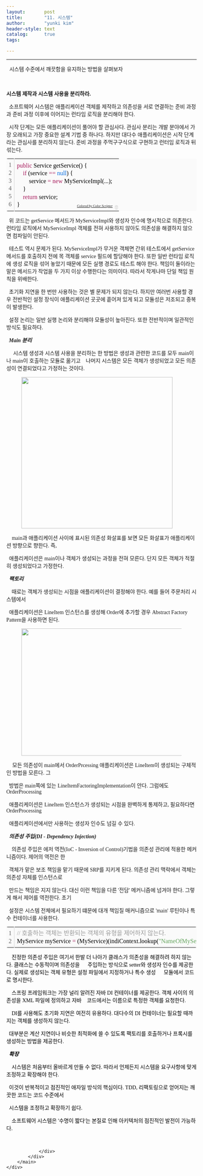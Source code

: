 ```yaml
---
layout:       post
title:        "11. 시스템"
author:       "yunki kim"
header-style: text
catalog:      true
tags: 

---
```


<head></head>
<body id="tt-body-page" class="">
<div id="wrap" class="wrap-right">
    <div id="container">
        <main class="main ">
            <div class="area-main">
                <div class="area-view">
                    <div class="article-header"></div>
                    <hr>
                    <div class="article-view">
                        <div class="contents_style">
                            <p style="text-align: left;" data-ke-size="size16">&nbsp; <span style="font-family: 'Noto Serif KR';">시스템 수준에서 깨끗함을 유지하는 방법을 살펴보자</span></p>
<p style="text-align: left;" data-ke-size="size16">&nbsp;</p>
<p style="text-align: left;" data-ke-size="size16"><span style="font-family: 'Noto Serif KR';"><b>시스템 제작과 시스템 사용을 분리하라.</b></span></p>
<p style="text-align: left;" data-ke-size="size16"><span style="font-family: 'Noto Serif KR';">&nbsp; 소프트웨어 시스템은 애플리케이션 객체를 제작하고 의존성을 서로 연결하는 준비 과정과 준비 과정 이후에 이어지는 런타임 로직을 분리해야 한다.</span></p>
<p style="text-align: left;" data-ke-size="size16"><span style="font-family: 'Noto Serif KR';">&nbsp; 시작 단계는 모든 애플리케이션이 풀어야 할 관심사다. 관심사 분리는 개발 분야에서 가장 오래되고 가장 중요한 설계 기법 중 하나다. 하지만 대다수 애플리케이션은 시작 단계라는 관심사를 분리하지 않는다. 준비 과정을 주먹구구식으로 구현하고 런터임 로직과 뒤섞는다.</span></p>
<div class="colorscripter-code" style="color: #010101; font-family: Consolas, 'Liberation Mono', Menlo, Courier, monospace !important; position: relative !important; overflow: auto;">
<table class="colorscripter-code-table" style="margin: 0; padding: 0; border: none; background-color: #fafafa; border-radius: 4px;" cellspacing="0" cellpadding="0" data-ke-align="alignLeft">
<tbody>
<tr>
<td style="padding: 6px; border-right: 2px solid #e5e5e5;">
<div style="margin: 0; padding: 0; word-break: normal; text-align: right; color: #666; font-family: Consolas, 'Liberation Mono', Menlo, Courier, monospace !important; line-height: 130%;">
<div style="line-height: 130%;"><span style="font-family: 'Noto Serif KR';">1</span></div>
<div style="line-height: 130%;"><span style="font-family: 'Noto Serif KR';">2</span></div>
<div style="line-height: 130%;"><span style="font-family: 'Noto Serif KR';">3</span></div>
<div style="line-height: 130%;"><span style="font-family: 'Noto Serif KR';">4</span></div>
<div style="line-height: 130%;"><span style="font-family: 'Noto Serif KR';">5</span></div>
<div style="line-height: 130%;"><span style="font-family: 'Noto Serif KR';">6</span></div>
</div>
</td>
<td style="padding: 6px 0; text-align: left;">
<div style="margin: 0; padding: 0; color: #010101; font-family: Consolas, 'Liberation Mono', Menlo, Courier, monospace !important; line-height: 130%;">
<div style="padding: 0 6px; white-space: pre; line-height: 130%;"><span style="font-family: 'Noto Serif KR';"><span style="color: #a71d5d;">public</span>&nbsp;Service&nbsp;getService()&nbsp;{</span></div>
<div style="padding: 0 6px; white-space: pre; line-height: 130%;"><span style="font-family: 'Noto Serif KR';">&nbsp;&nbsp;&nbsp;&nbsp;<span style="color: #a71d5d;">if</span>&nbsp;(service&nbsp;<span style="color: #0086b3;"></span><span style="color: #a71d5d;">=</span><span style="color: #0086b3;"></span><span style="color: #a71d5d;">=</span>&nbsp;<span style="color: #066de2;">null</span>)&nbsp;{</span></div>
<div style="padding: 0 6px; white-space: pre; line-height: 130%;"><span style="font-family: 'Noto Serif KR';">&nbsp;&nbsp;&nbsp;&nbsp;&nbsp;&nbsp;&nbsp;&nbsp;service&nbsp;<span style="color: #0086b3;"></span><span style="color: #a71d5d;">=</span>&nbsp;<span style="color: #a71d5d;">new</span>&nbsp;MyServiceImpl(...);</span></div>
<div style="padding: 0 6px; white-space: pre; line-height: 130%;"><span style="font-family: 'Noto Serif KR';">&nbsp;&nbsp;&nbsp;&nbsp;}</span></div>
<div style="padding: 0 6px; white-space: pre; line-height: 130%;"><span style="font-family: 'Noto Serif KR';">&nbsp;&nbsp;&nbsp;&nbsp;<span style="color: #a71d5d;">return</span>&nbsp;service;</span></div>
<div style="padding: 0 6px; white-space: pre; line-height: 130%;"><span style="font-family: 'Noto Serif KR';">}</span></div>
</div>
<div style="text-align: right; margin-top: -13px; margin-right: 5px; font-size: 9px; font-style: italic;"><span style="font-family: 'Noto Serif KR';"><a style="color: #e5e5e5text-decoration:none;" href="http://colorscripter.com/info#e" target="_blank" rel="noopener">Colored by Color Scripter</a></span></div>
</td>
<td style="vertical-align: bottom; padding: 0 2px 4px 0;"><span style="font-family: 'Noto Serif KR';"><a style="text-decoration: none; color: white;" href="http://colorscripter.com/info#e" target="_blank" rel="noopener"><span style="font-size: 9px; word-break: normal; background-color: #e5e5e5; color: white; border-radius: 10px; padding: 1px;">cs</span></a></span></td>
</tr>
</tbody>
</table>
</div>
<p style="text-align: left;" data-ke-size="size16"><span style="font-family: 'Noto Serif KR';">&nbsp; 위 코드는 getService 메서드가 MyServiceImpl와 생성자 인수에 명시적으로 의존한다. 런타임 로직에서 MyServiceImpl 객체를 전혀 사용하지 않아도 의존성을 해결하지 않으면 컴파일이 안된다.</span></p>
<p style="text-align: left;" data-ke-size="size16"><span style="font-family: 'Noto Serif KR';">&nbsp; 테스트 역시 문제가 된다. MyServiceImpl가 무거운 객체면 간위 테스트에서 getService 메서드를 호출하지 전에 목 객체를 service 필드에 할당해야 한다. 또한 일반 런타임 로직에 생성 로직을 섞어 놓았기 때문에 모든 실행 경로도 테스트 해야 한다. 책임이 둘이라는 말은 메서드가 작업을 두 가지 이상 수행한다는 의미이다. 따라서 작게나마 단일 책임 원칙을 위배한다.</span></p>
<p style="text-align: left;" data-ke-size="size16"><span style="font-family: 'Noto Serif KR';">&nbsp; 초기화 지연을 한 번만 사용하는 것은 별 문제가 되지 않는다. 하지만 여러번 사용할 경우 전반적인 설정 장식이 애플리케이션 곳곳에 흩어져 있게 되고 모듈성은 저조되고 중복이 발생한다.</span></p>
<p style="text-align: left;" data-ke-size="size16"><span style="font-family: 'Noto Serif KR';">&nbsp; 설정 논리는 일반 실행 논리와 분리해야 모듈성이 높아진다. 또한 전반적이며 일관적인 방식도 필요하다.</span></p>
<p style="text-align: left;" data-ke-size="size16"><span style="font-family: 'Noto Serif KR';">&nbsp;&nbsp;<i><b>Main 분리</b></i></span></p>
<p style="text-align: left;" data-ke-size="size16"><span style="font-family: 'Noto Serif KR';"><i><b>&nbsp;&nbsp;</b></i>시스템 생성과 시스템 사용을 분리하는 한 방법은 생성과 관련한 코드를 모두 main이나 main이 호출하는 모듈로 옮기고&nbsp; &nbsp; 나머지 시스템은 모든 객체가 생성되었고 모든 의존성이 연결되었다고 가정하는 것이다.</span></p>
<p></p><figure class="imageblock alignLeft" width="400">
    <span data-lightbox="lightbox">
        <img src="/img/MTEuIOyLnOyKpO2FnA==/img.png" width="400">
    </span>
    <figcaption></figcaption>
</figure><p></p>
<p style="text-align: left;" data-ke-size="size16">&nbsp;<span style="font-family: 'Noto Serif KR';">&nbsp; &nbsp;main과 애플리케이션 사이에 표시된 의존성 화살표를 보면 모든 화살표가 애플리케이션 방향으로 향한다. 즉, </span></p>
<p style="text-align: left;" data-ke-size="size16"><span style="font-family: 'Noto Serif KR';">&nbsp; 애플리케이션은 main이나 객체가 생성되는 과정을 전혀 모른다. 단지 모든 객체가 적절히 생성되었다고 가정한다.</span></p>
<p style="text-align: left;" data-ke-size="size16"><span style="font-family: 'Noto Serif KR';">&nbsp;&nbsp;<i><b>팩토리</b></i></span></p>
<p style="text-align: left;" data-ke-size="size16"><span style="font-family: 'Noto Serif KR';"><i><b>&nbsp; &nbsp;&nbsp;</b></i>때로는 객체가 생성되는 시점을 애플리케이션이 결정해야 한다. 예를 들어 주문처리 시스템에서 </span></p>
<p style="text-align: left;" data-ke-size="size16"><span style="font-family: 'Noto Serif KR';">&nbsp; 애플리케이션은 LineItem 인스턴스를 생성해 Order에 추가할 경우 Abstract Factory Pattern을 사용하면 된다.</span></p>
<p></p><figure class="imageblock alignCenter" width="636" height="336">
    <span data-lightbox="lightbox">
        <img src="/img/MTEuIOyLnOyKpO2FnA==/img_1.png" width="636" height="336">
    </span>
    <figcaption></figcaption>
</figure><p></p>
<p data-ke-size="size16">&nbsp; &nbsp;&nbsp;<span style="font-family: 'Noto Serif KR';">모든 의존성이 main에서 OrderPrcessing 애플리케이션은 LineItem이 생성되는 구체적인 방법을 모른다. 그 </span></p>
<p data-ke-size="size16"><span style="font-family: 'Noto Serif KR';">&nbsp; 방법은 main쪽에 있는 LineItemFactoringImplementation이 안다. 그럼에도 OrderProcessing </span></p>
<p data-ke-size="size16"><span style="font-family: 'Noto Serif KR';">&nbsp; 애플리케이션은 LineItem 인스턴스가 생성되는 시점을 완벽하게 통제하고, 필요하다면 OrderProcessing </span></p>
<p data-ke-size="size16"><span style="font-family: 'Noto Serif KR';">&nbsp; 애플리케이션에서만 사용하는 생성자 인수도 넘길 수 있다.</span></p>
<p data-ke-size="size16"><span style="font-family: 'Noto Serif KR';">&nbsp;&nbsp;<i><b>의존성 주입(DI - Dependency Injection)</b></i></span></p>
<p data-ke-size="size16"><span style="font-family: 'Noto Serif KR';"><i></i>&nbsp; &nbsp; 의존성 주입은 에저 역전(IoC - Inversion of Control)기법을 의존성 관리에 적용한 메커니즘이다. 제어의 역전은 한 </span></p>
<p data-ke-size="size16"><span style="font-family: 'Noto Serif KR';">&nbsp; 객체가 맡은 보조 책임을 맡기 때문에 SRP를 지키게 된다. 의존성 관리 맥락에서 객체는 의존성 자체를 인스턴스로 </span></p>
<p data-ke-size="size16"><span style="font-family: 'Noto Serif KR';">&nbsp; 만드는 책임은 지지 않는다. 대신 이런 책임을 다른 '전담' 메커니즘에 넘겨야 한다. 그렇게 해서 제어를 역전한다. 초기 </span></p>
<p data-ke-size="size16"><span style="font-family: 'Noto Serif KR';">&nbsp; 설정은 시스템 전체에서 필요하기 떄문에 대개 책임질 매커니즘으로 'main' 루틴이나 특수 컨테이너를 사용한다.</span></p>
<div class="colorscripter-code" style="color: #010101; font-family: Consolas, 'Liberation Mono', Menlo, Courier, monospace !important; position: relative !important; overflow: auto;">
<table class="colorscripter-code-table" style="margin: 0; padding: 0; border: none; background-color: #fafafa; border-radius: 4px;" cellspacing="0" cellpadding="0" data-ke-align="alignLeft">
<tbody>
<tr>
<td style="padding: 6px; border-right: 2px solid #e5e5e5;">
<div style="margin: 0; padding: 0; word-break: normal; text-align: right; color: #666; font-family: Consolas, 'Liberation Mono', Menlo, Courier, monospace !important; line-height: 130%;">
<div style="line-height: 130%;"><span style="font-family: 'Noto Serif KR';">1</span></div>
<div style="line-height: 130%;"><span style="font-family: 'Noto Serif KR';">2</span></div>
</div>
</td>
<td style="padding: 6px 0; text-align: left;">
<div style="margin: 0; padding: 0; color: #010101; font-family: Consolas, 'Liberation Mono', Menlo, Courier, monospace !important; line-height: 130%;">
<div style="padding: 0 6px; white-space: pre; line-height: 130%;"><span style="color: #999999; font-family: 'Noto Serif KR';">//&nbsp;호출하는&nbsp;객체는&nbsp;반환되는&nbsp;객체의&nbsp;유형을&nbsp;제어하지&nbsp;않는다.</span></div>
<div style="padding: 0 6px; white-space: pre; line-height: 130%;"><span style="font-family: 'Noto Serif KR';">MyService&nbsp;myService&nbsp;<span style="color: #0086b3;"></span><span style="color: #a71d5d;">=</span>&nbsp;(MyService)(indiContext.lookup(<span style="color: #63a35c;">"NameOfMyService"</span>));</span></div>
</div>
</td>
<td style="vertical-align: bottom; padding: 0 2px 4px 0;"><span style="font-family: 'Noto Serif KR';"><a style="text-decoration: none; color: white;" href="http://colorscripter.com/info#e" target="_blank" rel="noopener"><span style="font-size: 9px; word-break: normal; background-color: #e5e5e5; color: white; border-radius: 10px; padding: 1px;">cs</span></a></span></td>
</tr>
</tbody>
</table>
<p data-ke-size="size16"><span style="font-family: 'Noto Serif KR';">&nbsp; &nbsp; 진정한 의존성 주입은 여기서 한발 더 나아가 클래스가 의존성을 해결하려 하지 않는다. 클래스는 수동적이며 의존성을&nbsp; &nbsp; &nbsp; </span><span style="font-family: 'Noto Serif KR';">주입하는 방식으로 setter와 생성자 인수를 제공한다. 실제로 생성되는 객체 유형은 설정 파일에서 지정하거나 특수 생성&nbsp; &nbsp; &nbsp; </span><span style="font-family: 'Noto Serif KR';">모듈에서 코드로 명시한다.</span></p>
<p data-ke-size="size16"><span style="font-family: 'Noto Serif KR';">&nbsp; &nbsp; 스프링 프레임워크는 가장 널리 알려진 자바 DI 컨테이너를 제공한다. 객체 사이의 의존성을 XML 파일에 정의하고 자바&nbsp; &nbsp; 코드에서는 이름으로 특정한 객체를 요청한다.</span></p>
<p data-ke-size="size16"><span style="font-family: 'Noto Serif KR';">&nbsp; &nbsp; DI를 사용해도 초기화 지연은 여전히 유용하다. 대다수의 DI 컨테이너는 필요할 때까지는 객체를 생성하지 않는다. </span></p>
<p data-ke-size="size16"><span style="font-family: 'Noto Serif KR';">&nbsp; 대부분은 계산 지연이나 비슷한 최적화에 쓸 수 있도록 팩토리를 호출하거나 프록시를 생성하는 방법을 제공한다.</span></p>
<p data-ke-size="size16"><span style="font-family: 'Noto Serif KR';">&nbsp;&nbsp;<i><b>확장</b></i></span></p>
<p data-ke-size="size16"><span style="font-family: 'Noto Serif KR';"><i></i>&nbsp; &nbsp; 시스템은 처음부터 올바르게 만들 수 없다. 따라서 언제든지 시스템을 요구사항에 맞게 조정하고 확장해야 한다. </span></p>
<p data-ke-size="size16"><span style="font-family: 'Noto Serif KR';">&nbsp; 이것이 반복적이고 점진적인 애자일 방식의 핵심이다. TDD, 리팩토링으로 얻어지는 깨끗한 코드는 코드 수준에서 </span></p>
<p data-ke-size="size16"><span style="font-family: 'Noto Serif KR';">&nbsp; 시스템을 조정하고 확장하기 쉽다.</span></p>
<p data-ke-size="size16"><span style="font-family: 'Noto Serif KR';">&nbsp; &nbsp; 소프트웨어 시스템은 '수명이 짧다'는 본질로 인해 아키텍처의 점진적인 발전이 가능하다.</span></p>
</div>
                        </div>
                        <br>
                        <div class="tags"></div>
                    </div>
                    
                </div>
            </div>
        </main>
    </div>
</div>


</body>